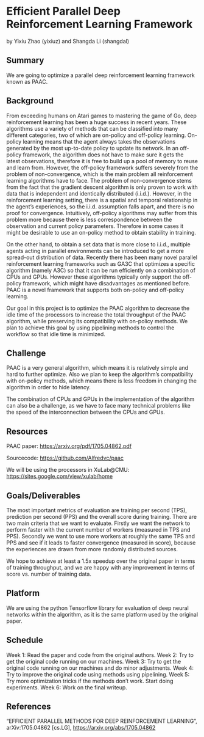 # Efficient Parallel Deep Reinforcement Learning Framework
by Yixiu Zhao (yixiuz) and Shangda Li (shangdal)

## Summary
We are going to optimize a parallel deep reinforcement learning framework known as PAAC.

## Background
From exceeding humans on Atari games to mastering the game of Go, deep reinforcement learning has been a huge success in recent years. These algorithms use a variety of methods that can be classified into many different categories, two of which are on-policy and off-policy learning. On-policy learning means that the agent always takes the observations generated by the most up-to-date policy to update its network. In an off-policy framework, the algorithm does not have to make sure it gets the latest observations, therefore it is free to build up a pool of memory to reuse and learn from. However, the off-policy framework suffers severely from the problem of non-convergence, which is the main problem all reinforcement learning algorithms have to face. 	The problem of non-convergence stems from the fact that the gradient descent algorithm is only proven to work with data that is independent and identically distributed (i.i.d.). However, in the reinforcement learning setting, there is a spatial and temporal relationship in the agent’s experiences, so the i.i.d. assumption falls apart, and there is no proof for convergence. Intuitively, off-policy algorithms may suffer from this problem more because there is less correspondence between the observation and current policy parameters. Therefore in some cases it might be desirable to use an on-policy method to obtain stability in training.

On the other hand, to obtain a set data that is more close to i.i.d., multiple agents acting in parallel environments can be introduced to get a more spread-out distribution of data. Recently there has been many novel parallel reinforcement learning frameworks such as GA3C that optimizes a specific algorithm (namely A3C) so that it can be run efficiently on a combination of CPUs and GPUs. However these algorithms typically only support the off-policy framework, which might have disadvantages as mentioned before. PAAC is a novel framework that supports both on-policy and off-policy learning.

Our goal in this project is to optimize the PAAC algorithm to decrease the idle time of the processors to increase the total throughput of the PAAC algorithm, while preserving its compatibility with on-policy methods. We plan to achieve this goal by using pipelining methods to control the workflow so that idle time is minimized.

## Challenge
PAAC is a very general algorithm, which means it is relatively simple and hard to further optimize. Also we plan to keep the algorithm’s compatibility with on-policy methods, which means there is less freedom in changing the algorithm in order to hide latency.

The combination of CPUs and GPUs in the implementation of the algorithm can also be a challenge, as we have to face many technical problems like the speed of the interconnection between the CPUs and GPUs.

## Resources
PAAC paper: https://arxiv.org/pdf/1705.04862.pdf

Sourcecode: https://github.com/Alfredvc/paac

We will be using the processors in XuLab@CMU: https://sites.google.com/view/xulab/home


## Goals/Deliverables
The most important metrics of evaluation are training per second (TPS), prediction per second (PPS) and the overall score during training. There are two main criteria that we want to evaluate. Firstly we want the network to perform faster with the current number of workers (measured in TPS and PPS). Secondly we want to use more workers at roughly the same TPS and PPS and see if it leads to faster convergence (measured in score), because the experiences are drawn from more randomly distributed sources.

We hope to achieve at least a 1.5x speedup over the original paper in terms of training throughput, and we are happy with any improvement in terms of score vs. number of training data.

## Platform
We are using the python Tensorflow library for evaluation of deep neural networks within the algorithm, as it is the same platform used by the original paper.

## Schedule
Week 1: Read the paper and code from the original authors.
Week 2: Try to get the original code running on our machines.
Week 3: Try to get the original code running on our machines and do minor adjustments.
Week 4: Try to improve the original code using methods using pipelining.
Week 5: Try more optimization tricks if the methods don’t work. Start doing experiments.
Week 6: Work on the final writeup.

## References
“EFFICIENT PARALLEL METHODS FOR DEEP REINFORCEMENT LEARNING”, 
arXiv:1705.04862 [cs.LG], https://arxiv.org/abs/1705.04862
